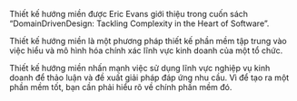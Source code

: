 <!--@Thiết kế hướng miền là gì?-->

Thiết kế hướng miền được Eric Evans giới thiệu trong cuốn sách “DomainDrivenDesign: Tackling Complexity in the Heart of Software”.

Thiết kế hướng miền là một phương pháp thiết kế phần mềm tập trung vào việc hiểu và mô hình hóa chính xác lĩnh vực kinh doanh của một tổ chức.

Thiết kế hướng miền nhấn mạnh việc sử dụng lĩnh vực nghiệp vụ kinh doanh để thảo luận và đề xuất giải pháp đáp ứng nhu cầu. Vì để tạo ra một phần mềm tốt, bạn cần phải hiểu rõ về chính phần mềm đó.

<!--Trong ngữ cảnh của phát triển kiến trúc vi dịch vụ, thiết kế hướng miền giúp đảm bảo rằng mỗi kiến trúc vi dịch vụ được thiết kế để phản ánh một phần cụ thể của lĩnh vực kinh doanh, tăng cường sự hiểu biết và tính nhất quán trong toàn bộ hệ thống.-->
<!--mỗi vi dịch vụ được gán cho một nhóm nhỏ.-->
<!--và các nhóm này được hỗ trợ bởi các chuyên gia ngành .-->





<!---->
<!---->
<!---->
<!---->
<!---->
<!---->
<!---->
<!---->
<!---->

<!--Thực tế mà nói mô hình thiết kế 3 lớp có rất nhiều ưu điểm, nó rất dễ sử dụng và dễ implement. Vấn đề nảy sinh từ thực tế là Data Driven Design lại khó tương thích với khái niệm lập trình hướng đối tượng OOP. Trong các ứng dụng điển hình có rất nhiều phần code xử lý các task không liên quan đến logic nghiệp vụ (Domain) như truy cập file, mạng hay database, các phần này thường được gọi là plumping code và được nhúng trực tiếp vào trong Business Object và nhiều Business Logic cũng được nhúng vào Behavior của UI Widget hay Script của Database, điều này thường xảy ra vì nó làm chúng ta phát triển ứng dụng một cách nhanh chóng. Việc này dẫn đến phần lớn thời gian phát triển ứng dụng (Development Time) của Developer là dành cho việc viết các plumping code thay vì viết Real Business Logic, nó làm cho thiết kế của chúng ta bị mất đi tính hướng đối tượng trong thực tế.-->

<!--V Bối cảnh giới hạn của thiết kế hướng miền là sự thể hiện phạm vi kinh doanh của vi dịch vụ.-->

<!--Tuy nhiên, cộng động vẫn thiếu một tầm nhìn rõ ràng về cách áp dụng hướng đối tượng ở mức độ doanh nghiệp. Đây là lý do tại sao tôi nghĩ thiết kế hướng miền trở nên quan trọng-->
<!--Để đạt được kết quả mong muốn, chúng ta thường bắt đầu từ yêu cầu nghiệp vụ.-->
